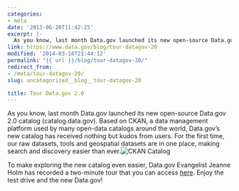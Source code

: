 ```yaml
---
categories:
- meta
date: '2013-06-20T11:42:25'
excerpt: |-
  As you know, last month Data.gov launched its new open-source Data.gov 2.0 catalog (catalog.data.gov). Based on CKAN, a data management platform used by many open-data catalogs around the world, Data.gov's new catalog has received nothing but kudos from users. For…
link: https://www.data.gov/blog/tour-datagov-20
modified: '2014-03-18T21:44:12'
permalink: "{{ url }}/blog/tour-datagov-20/"
redirect_from:
- /meta/tour-datagov-20/
slug: uncategorized__blog__tour-datagov-20

title: Tour Data.gov 2.0
---
```


As you know, last month Data.gov launched its new open-source Data.gov 2.0 catalog (catalog.data.gov). Based on CKAN, a data management platform used by many open-data catalogs around the world, Data.gov’s new catalog has received nothing but kudos from users. For the first time, our raw datasets, tools and geospatial datasets are in one place, making search and discovery easier than ever.![CKAN Catalog](https://s3-us-gov-west-1.amazonaws.com/cg-0817d6e3-93c4-4de8-8b32-da6919464e61/Data_catalog.jpg)

To make exploring the new catalog even easier, Data.gov Evangelist Jeanne Holm has recorded a two-minute tour that you can access [here](http://www.data.gov/training-videos/CKAN%20Webinar.wmv "CKAN Webinar"). Enjoy the test drive and the new Data.gov!

